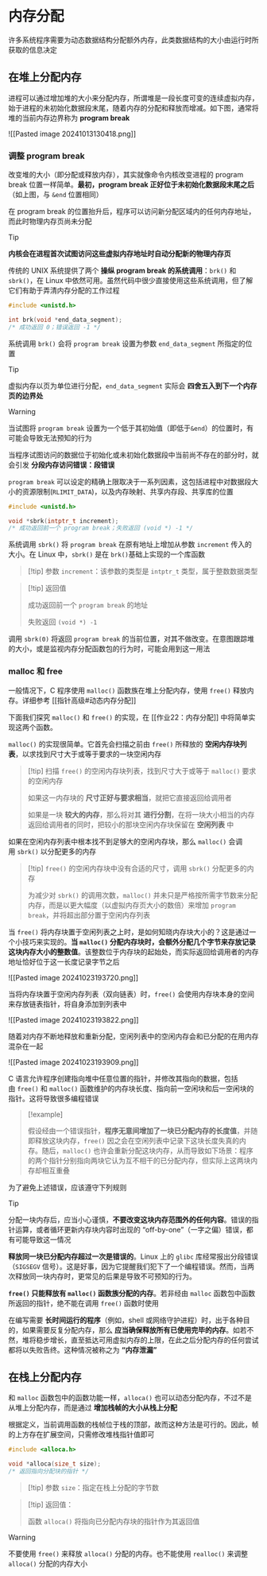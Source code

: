 # 内存分配

许多系统程序需要为动态数据结构分配额外内存，此类数据结构的大小由运行时所获取的信息决定

## 在堆上分配内存

进程可以通过增加堆的大小来分配内存，所谓堆是一段长度可变的连续虚拟内存，始于进程的未初始化数据段末尾，随着内存的分配和释放而增减。如下图，通常将堆的当前内存边界称为 **program break**

![[Pasted image 20241013130418.png]]

### 调整 program break

改变堆的大小（即分配或释放内存），其实就像命令内核改变进程的 program break 位置一样简单。**最初，program break 正好位于未初始化数据段末尾之后**（如上图，与 `&end`  位置相同）

在 program break 的位置抬升后，程序可以访问新分配区域内的任何内存地址，而此时物理内存页尚未分配

> [!tip] 
> 
> **内核会在进程首次试图访问这些虚拟内存地址时自动分配新的物理内存页**
> 

传统的 UNIX 系统提供了两个 **操纵 program break 的系统调用**：`brk()` 和 `sbrk()`，在 Linux 中依然可用。虽然代码中很少直接使用这些系统调用，但了解它们有助于弄清内存分配的工作过程

```c
#include <unistd.h>

int brk(void *end_data_segment);
/* 成功返回 0；错误返回 -1 */
```

系统调用 `brk()` 会将 `program break` 设置为参数 `end_data_segment` 所指定的位置

> [!tip] 
> 
> 虚拟内存以页为单位进行分配，`end_data_segment` 实际会 **四舍五入到下一个内存页的边界处**
> 

> [!warning] 
> 
> 当试图将 `program break` 设置为一个低于其初始值（即低于`&end`）的位置时，有可能会导致无法预知的行为
> 
> 当程序试图访问的数据位于初始化或未初始化数据段中当前尚不存在的部分时，就会引发 **分段内存访问错误：段错误**
> 

`program break` 可以设定的精确上限取决于一系列因素，这包括进程中对数据段大小的资源限制(`RLIMIT_DATA`)，以及内存映射、共享内存段、共享库的位置

```c
#include <unistd.h>

void *sbrk(intptr_t increment);
/* 成功返回前一个 program break；失败返回 (void *) -1 */
```

系统调用 `sbrk()` 将 `program break` 在原有地址上增加从参数 `increment` 传入的大小。在 Linux 中，`sbrk()` 是在 `brk()`基础上实现的一个库函数

> [!tip] 参数 `increment`：该参数的类型是 `intptr_t` 类型，属于整数数据类型
> 

> [!tip]  返回值
> 
> 成功返回前一个 `program break` 的地址
> 
> 失败返回 `(void *) -1`
> 

调用 `sbrk(0)` 将返回 `program break` 的当前位置，对其不做改变。在意图跟踪堆的大小，或是监视内存分配函数包的行为时，可能会用到这一用法

### malloc 和 free

一般情况下，C 程序使用 `malloc()` 函数族在堆上分配内存，使用 `free()` 释放内存。详细参考 [[指针高级#动态内存分配]]

下面我们探究 `malloc()` 和 `free()` 的实现，在 [[作业22：内存分配]] 中将简单实现这两个函数。

`malloc()` 的实现很简单。它首先会扫描之前由 `free()` 所释放的 **空闲内存块列表**，以求找到尺寸大于或等于要求的一块空闲内存

> [!tip] 扫描 `free()` 的空闲内存块列表，找到尺寸大于或等于 `malloc()` 要求的空闲内存
> 
> 如果这一内存块的 **尺寸正好与要求相当**，就把它直接返回给调用者
> 
> 如果是一块 **较大的内存**，那么将对其 **进行分割**，在将一块大小相当的内存返回给调用者的同时，把较小的那块空闲内存块保留在 **空闲列表** 中
> 
> 
> 

如果在空闲内存列表中根本找不到足够大的空闲内存块，那么 `malloc()` 会调用 `sbrk()` 以分配更多的内存

> [!tip] `free()` 的空闲内存块中没有合适的尺寸，调用 `sbrk()` 分配更多的内存
> 
> 为减少对 `sbrk()` 的调用次数，`malloc()` 并未只是严格按所需字节数来分配内存，而是以更大幅度（以虚拟内存页大小的数倍）来增加 `program break`，并将超出部分置于空闲内存列表
> 

当 `free()` 将内存块置于空闲列表之上时，是如何知晓内存块大小的？这是通过一个小技巧来实现的。**当 `malloc()` 分配内存块时，会额外分配几个字节来存放记录这块内存大小的整数值**。该整数位于内存块的起始处，而实际返回给调用者的内存地址恰好位于这一长度记录字节之后

![[Pasted image 20241023193720.png]]

当将内存块置于空闲内存列表（双向链表）时，`free()` 会使用内存块本身的空间来存放链表指针，将自身添加到列表中

![[Pasted image 20241023193822.png]]

随着对内存不断地释放和重新分配，空闲列表中的空闲内存会和已分配的在用内存混杂在一起

![[Pasted image 20241023193909.png]]

C 语言允许程序创建指向堆中任意位置的指针，并修改其指向的数据，包括由 `free()` 和 `malloc()` 函数维护的内存块长度、指向前一空闲块和后一空闲块的指针。这将导致很多编程错误

> [!example] 
> 
> 假设经由一个错误指针，**程序无意间增加了一块已分配内存的长度值**，并随即释放这块内存，`free()` 因之会在空闲列表中记录下这块长度失真的内存。随后，`malloc()` 也许会重新分配这块内存，从而导致如下场景：程序的两个指针分别指向两块它认为互不相干的已分配内存，但实际上这两块内存却相互重叠
> 

为了避免上述错误，应该遵守下列规则

> [!tip] 
> 
> 分配一块内存后，应当小心谨慎，**不要改变这块内存范围外的任何内容**。错误的指针运算，或者循环更新内存块内容时出现的 “off-by-one”（一字之偏）错误，都有可能导致这一情况
> 
> **释放同一块已分配内存超过一次是错误的**。Linux 上的 `glibc` 库经常报出分段错误（`SIGSEGV` 信号）。这是好事，因为它提醒我们犯下了一个编程错误。然而，当两次释放同一块内存时，更常见的后果是导致不可预知的行为。
> 
> **`free()` 只能释放有 `malloc()` 函数族分配的内存**。若非经由 `malloc` 函数包中函数所返回的指针，绝不能在调用 `free()` 函数时使用
> 
> 在编写需要 **长时间运行的程序**（例如，shell 或网络守护进程）时，出于各种目的，如果需要反复分配内存，那么 **应当确保释放所有已使用完毕的内存**。如若不然，堆将稳步增长，直至抵达可用虚拟内存的上限，在此之后分配内存的任何尝试都将以失败告终。这种情况被称之为 **“内存泄漏”**
> 

## 在栈上分配内存

和 `malloc` 函数包中的函数功能一样，`alloca()` 也可以动态分配内存，不过不是从堆上分配内存，而是通过 **增加栈帧的大小从栈上分配**

根据定义，当前调用函数的栈帧位于栈的顶部，故而这种方法是可行的。因此，帧的上方存在扩展空间，只需修改堆栈指针值即可

```c
#include <alloca.h>

void *alloca(size_t size);
/* 返回指向分配块的指针 */
```

> [!tip] 参数 `size`：指定在栈上分配的字节数


> [!tip] 返回值：
> 
> 函数 `alloca()` 将指向已分配内存块的指针作为其返回值
> 

> [!warning] 
> 
> 不要使用 `free()` 来释放 `alloca()` 分配的内存。也不能使用 `realloc()` 来调整 `alloca()` 分配的内存大小
> 
